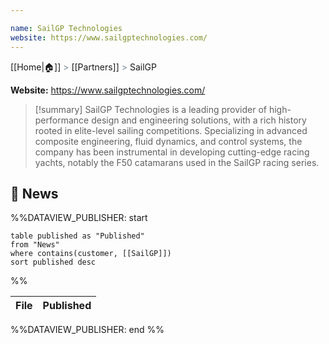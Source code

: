 ```yaml
---

name: SailGP Technologies
website: https://www.sailgptechnologies.com/
---
```

[[Home|🏠]] <span style="color: LightSlateGray">></span> [[Partners]] <span style="color: LightSlateGray">></span> SailGP

**Website:** https://www.sailgptechnologies.com/

>[!summary]
>SailGP Technologies is a leading provider of high-performance design and engineering solutions, with a rich history rooted in elite-level sailing competitions. Specializing in advanced composite engineering, fluid dynamics, and control systems, the company has been instrumental in developing cutting-edge racing yachts, notably the F50 catamarans used in the SailGP racing series.

## 📰 News
%%DATAVIEW_PUBLISHER: start
```
table published as "Published"
from "News"
where contains(customer, [[SailGP]])
sort published desc
```
%%

| File | Published |
| ---- | --------- |

%%DATAVIEW_PUBLISHER: end %%
